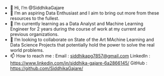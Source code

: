 - 👋 Hi, I’m @SiddhikaGajare
- 👀 I’m an aspiring Data Enthusiast and I aim to bring out more from these resources to the fullest.
- 🌱 I’m currently learning as a Data Analyst and Machine Learning Engineer for 2 years during the course of work at my current and previous organizations.
- 💞️ I’m looking to collaborate on State of the Art MAchine Learning and Data Science Projects that potentially hold the power to solve the real world problems. 
- 📫 How to reach me :
Email : siddhikapg7857@gmail.com
LinkedIn : https://www.linkedin.com/in/siddhika-gajare-6a2866145/
GitHub : https://github.com/SiddhikaGajare/

<!---
SiddhikaGajare/SiddhikaGajare is a ✨ special ✨ repository because its `README.md` (this file) appears on your GitHub profile.
You can click the Preview link to take a look at your changes.
--->
